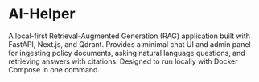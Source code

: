 # AI-Helper
A local-first Retrieval-Augmented Generation (RAG) application built with FastAPI, Next.js, and Qdrant. Provides a minimal chat UI and admin panel for ingesting policy documents, asking natural language questions, and retrieving answers with citations. Designed to run locally with Docker Compose in one command.
